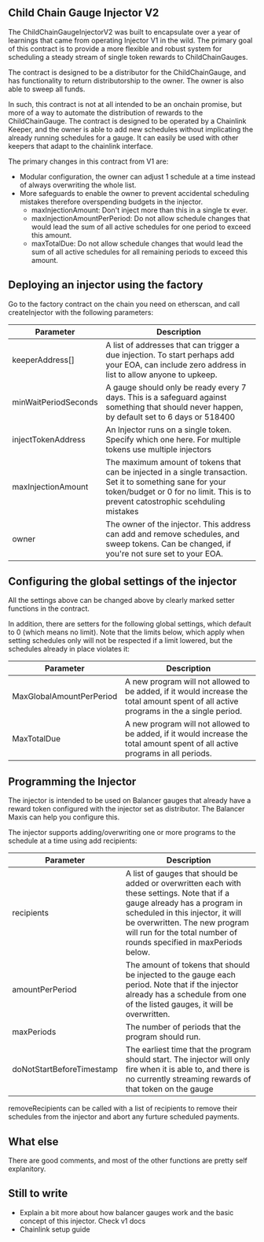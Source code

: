 ## Child Chain Gauge Injector V2

The ChildChainGaugeInjectorV2 was built to encapsulate over a year of learnings that came from operating Injector V1 in
the wild. The primary goal of this contract is to provide a more flexible and robust system for scheduling a steady
stream of single token rewards to ChildChainGauges.

The contract is designed to be a distributor for the ChildChainGauge, and has functionality to return distributorship to
the owner. The owner is also able to sweep all funds.

In such, this contract is not at all intended to be an onchain promise, but more of a way to automate the distribution
of rewards to the ChildChainGauge. The contract is designed to be operated by a Chainlink Keeper, and the owner is able
to add new schedules without implicating the already running schedules for a gauge. It can easily be used with other
keepers that adapt to the chainlink interface.

The primary changes in this contract from V1 are:

- Modular configuration, the owner can adjust 1 schedule at a time instead of always overwriting the whole list.
- More safeguards to enable the owner to prevent accidental scheduling mistakes therefore overspending budgets in the
  injector.
    - maxInjectionAmount: Don't inject more than this in a single tx ever.
    - maxInjectionAmountPerPeriod: Do not allow schedule changes that would lead the sum of all active schedules for one
      period to exceed this amount.
    - maxTotalDue: Do not allow schedule changes that would lead the sum of all active schedules for all remaining
      periods to exceed this amount.

## Deploying an injector using the factory

Go to the factory contract on the chain you need on etherscan, and call createInjector with the following parameters:

| Parameter            | Description                                                                                                                                                                                       |
|----------------------|---------------------------------------------------------------------------------------------------------------------------------------------------------------------------------------------------|
| keeperAddress[]      | A list of addresses that can trigger a due injection.  To start perhaps add your EOA, can include zero address in list to allow anyone to upkeep.                                                 |
| minWaitPeriodSeconds | A gauge should only be ready every 7 days.  This is a safeguard against something that should never happen, by default set to 6 days or 518400                                                    |
| injectTokenAddress   | An Injector runs on a single token.  Specify which one here.  For multiple tokens use multiple injectors                                                                                          |
| maxInjectionAmount   | The maximum amount of tokens that can be injected in a single transaction. Set it to something sane for your token/budget or 0 for no limit.  This is to prevent catostrophic scehduling mistakes |
| owner                | The owner of the injector.  This address can add and remove schedules, and sweep tokens.  Can be changed, if you're not sure set to your EOA.                                                     |

## Configuring the global settings of the injector

All the settings above can be changed above by clearly marked setter functions in the contract.

In addition, there are setters for the following global settings, which default to 0 (which means no limit). Note that
the limits below, which apply when setting schedules only will not be respected if a limit lowered, but the schedules
already in place violates it:

| Parameter                | Description                                                                                                                            |
|--------------------------|----------------------------------------------------------------------------------------------------------------------------------------|
| MaxGlobalAmountPerPeriod | A new program will not allowed to be added, if it would increase the total amount spent of all active programs in the a single period. |
| MaxTotalDue              | A new program will not allowed to be added, if it would increase the total amount spent of all active programs in all periods.         |

## Programming the Injector

The injector is intended to be used on Balancer gauges that already have a reward token configured with the injector set
as distributor. The Balancer Maxis can help you configure this.

The injector supports adding/overwriting one or more programs to the schedule at a time using add recipients:

| Parameter                 | Description                                                                                                                                                                                                                                                              |
|---------------------------|--------------------------------------------------------------------------------------------------------------------------------------------------------------------------------------------------------------------------------------------------------------------------|
| recipients                | A list of gauges that should be added or overwritten each with these settings.  Note that if a gauge already has a program in scheduled in this injector, it will be overwritten. The new program will run for the total number of rounds specified in maxPeriods below. |
| amountPerPeriod           | The amount of tokens that should be injected to the gauge each period. Note that if the injector already has a schedule from one of the listed gauges, it will be overwritten.                                                                                           |
| maxPeriods                | The number of periods that the program should run.                                                                                                                                                                                                                       |
| doNotStartBeforeTimestamp | The earliest time that the program should start.  The injector will only fire when it is able to, and there is no currently streaming rewards of that token on the gauge                                                                                                 |

removeRecipients can be called with a list of recipients to remove their schedules from the injector and abort any
furture scheduled payments.

## What else

There are good comments, and most of the other functions are pretty self explanitory.

## Still to write

- Explain a bit more about how balancer gauges work and the basic concept of this injector. Check v1 docs
- Chainlink setup guide


